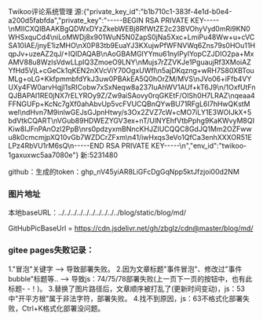 Twikoo评论系统管理
源:{"private_key_id":"b1b710c1-383f-4e1d-b0e4-a200d5fabfda","private_key":"-----BEGIN RSA PRIVATE KEY-----\nMIICXQIBAAKBgQDWxDYzZkebWEBj8RfWtZE2c23BVOhyVyd0mRi9KN0WHSxquCd4\niLoMWDj8x901WuN5N0ZapS0jNa5Xxc+LmiPu48Ww+u+cVCSA10IAE/jnyE1izMHO\nX0P83tb9EuaYJ3KXujwPfWFNVWq6Zns79s0HOu11HqpJv+uzeAZ2qJ/+IQIDAQAB\nAoGBAMGlYYmu61nylPyIYopCZJDIO2pa+MxAMV88u8WzlsVdwLLpIQ3ZmoeO9LNY\nMujs7rZZVKJe1PguaujRf3XMoiAZYfHd5VjL+cGeCk1qKEN2nXVcViY70OgxUWfl\n5ajDKqzng+wRH7S80XBTouMLg+oLG+KkfpmmbfdYkJ3uw0PBAkEA5Q0hOrZM/MVS\nJVo06+iFfb4VYUXy4FW0arvHqjI1sRICobw7xSxNeqw8a237IuAhWV1AUf+kT6J9\n/1OxfUtFnQJBAPAI1RE0jNX7rELYROy9Z/Zw9aiSAovy0rqGKEtF/OlSh0H7LRAZ\nqeaa4FFNGUFp+KcNc7gXf0ahAbvUp5vcFVUCQBnQYwBU71RFgL6I7hHwQKstMwel\ndHvn7M9inlwGEJsGJpnHtwy/s3Ox2ZVZ7cW+cMO7iLY1E3WOIJkX+5bdVtkCQART\nVGub89HDWEZYGV3ex+nT/UlNYEhfVtbPphg9KaKWvyM8QIKiw8IJFnPAnOzl2PpB\nrs0pdzyxmBNncKHJZIUCQQC8GdJQ1Mm2OZFwwu8k0cmcmjpXQ10vGb7WZDCrZFxm\n41/iwHxqs3eVo1QfCa3enhXXXOR51ELPz4RbVU1rM6sQ\n-----END RSA PRIVATE KEY-----\n","env_id":"twikoo-1gaxuxwc5aa7080e"}
新:5231480



github：生成的token：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

### 图片地址

本地baseURL：../../../../../../../../../../blog/static/blog/md/

GitHubPicBaseUrl = https://cdn.jsdelivr.net/gh/zbglz/cdn@master/blog/md/


### gitee pages失败记录：

1."冒泡"关键字 --> 导致部署失败。
2.因为文章标题"事件冒泡"、修改过"事件bubble"标题等.. --> 导致js：74/75/78部署失败(上一页下一页的按钮中，也有此标题- -！)。
3.替换了图片路径后，文章顺序被打乱了(更新时间变动)，js：53中"开平方根"属于非法字符，部署失败。
4.找不到原因，js：63不格式化部署失败，Ctrl+K格式化部署没问题。
